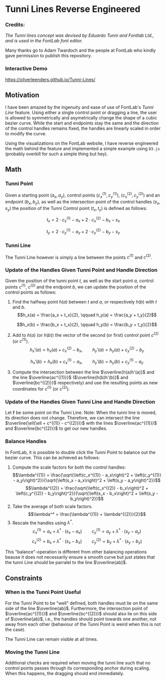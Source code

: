 # Tunni Lines Reverse Engineered

### Credits:
_The Tunni lines concept was devised by Eduardo Tunni and Fontlab Ltd., and is used in the FontLab
font editor._

Many thanks go to Adam Twardoch and the people at FontLab who kindly gave permission to publish this
repository.

### Interactive Demo

https://oliverleenders.github.io/Tunni-Lines/

## Motivation

I have been amazed by the ingenuity and ease of use of FontLab's _Tunni Line_ feature. Using either
a single control point or dragging a line, the user is allowed to symmetrically and asymetrically
change the shape of a cubic bezier curve. While the start and endpoints stay the same and the
direction of the control handles remains fixed, the handles are linearly scaled in order to modify
the curve.

Using the visualizations on the FontLab website, I have reverse engineered the math behind the
feature and implemented a simple example using `D3.js` (probably overkill for such a simple thing
but hey).

## Math

### Tunni Point

Given a starting point $(a_x, a_y)$, control points $(c_x^{(1)}, c_y^{(1)})$,
$(c_x^{(2)}, c_y^{(2)})$ and an endpoint $(b_x, b_y)$, as well as the intersection point of the
control handles $(s_x, s_y)$ the position of the Tunni Control point $(t_x, t_y)$ is defined as
follows:

$$t_x = 2 \cdot c_x^{(1)} - a_x + 2 \cdot c_x^{(2)} - b_x - s_x$$

$$t_y = 2 \cdot c_y^{(1)} - a_y + 2 \cdot c_y^{(2)} - b_y - s_y$$

### Tunni Line

The Tunni Line however is simply a line between the points $c^{(1)}$ and $c^{(2)}$.

### Update of the Handles Given Tunni Point and Handle Direction

Given the position of the tunni point $t$, as well as the start point $a$, control points
$c^{(1)}$, $c^{(2)}$ and the endpoint $b$, we can update the position of the control points as
follows:

1. Find the halfway point $h(a)$ between $t$ and $a$, or respectively $h(b)$ with $t$ and $b$.
    $$h_x(a) = \frac{a_x + t_x}{2}, \qquad h_y(a) = \frac{a_y + t_y}{2}$$

    $$h_x(b) = \frac{b_x + t_x}{2}, \qquad h_y(b) = \frac{b_y + t_y}{2}$$

3. Add to $h(a)$ (or $h(b)$) the vector of the second (or first) control point $c^{(2)}$ (or
    $c^{(1)}$).
    $$h_x'(a) = h_x(a) + c_x^{(2)} - b_x, \qquad h_y'(a) = h_y(a) + c_y^{(2)} - b_y$$

    $$h_x'(b) = h_x(b) + c_x^{(1)} - a_x, \qquad h_y'(b) = h_y(b) + c_y^{(1)} - a_y$$

5. Compute the intersection between the line $\overline{h(a)h'(a)}$ and the line $\overline{ac^{(1)}}$
    ($\overline{h(b)h'(b)}$ and $\overline{bc^{(2)}}$ respectively) and use the resulting points as new coordinates for $c^{(1)}$ (or $c^{(2)}$).

### Update of the Handles Given Tunni Line and Handle Direction

Let $\ell$ be some point on the Tunni Line. Note: When the tunni line is moved, its direction does
not change. Therefore, we can intersect the line $\overline{\ell(\ell + c^{(1)} - c^{(2)})}$ with 
the lines $\overline{ac^{(1)}}$ and $\overline{bc^{(2)}}$ to get our new handles.

### Balance Handles

In FontLab, it is possible to double click the Tunni Point to balance out the bezier curve. This can
be achieved as follows:

1. Compute the scale factors for both the control handles:
    $$\lambda^{(1)} = \frac{\sqrt{\left(c_x^{(1)} - a_x\right)^2 + \left(c_y^{(1)} - a_y\right)^2}}{\sqrt{\left(s_x - a_x\right)^2 + \left(s_y - a_y\right)^2}}$$
    $$\lambda^{(2)} = \frac{\sqrt{\left(c_x^{(2)} - b_x\right)^2 + \left(c_y^{(2)} - b_y\right)^2}}{\sqrt{\left(s_x - b_x\right)^2 + \left(s_y - b_y\right)^2}}$$
2. Take the average of both scale factors.
    $$\lambda^* = \frac{\lambda^{(1)} + \lambda^{(2)}}{2}$$
3. Rescale the handles using $\lambda^{\ast}$.
    $$c_x^{(1)} = a_x + \lambda^* \cdot \left(s_x - a_x\right) \qquad c_y^{(1)} = a_y + \lambda^* \cdot \left(s_y - a_y\right)$$
    $$c_x^{(2)} = b_x + \lambda^* \cdot \left(s_x - b_x\right) \qquad c_y^{(2)} = b_y + \lambda^* \cdot \left(s_y - b_y\right)$$

This "balance"-operation is different from other balancing operations beause it does not necessarily ensure a smooth curve but just states that the tunni Line should be parralel to the line $\overline{ab}$.

## Constraints

### When is the Tunni Point Useful

For the Tunni Point to be "well" defined, both handles must lie on the same side of the line
$\overline{ab}$. Furthermore, the intersection point of $\overline{ac^{(1)}}$ and
$\overline{bc^{(2)}}$ should also lie on this side of $\overline{ab}$, i.e., the handles should
point towards one another, not away from each other (behaviour of the Tunni Point is weird when this
is not the case).

The Tunni Line can remain visible at all times.

### Moving the Tunni Line

Additional checks are required when moving the tunni line such that no control points passes through
its corresponding anchor during scaling. When this happens, the dragging should end immediately.
